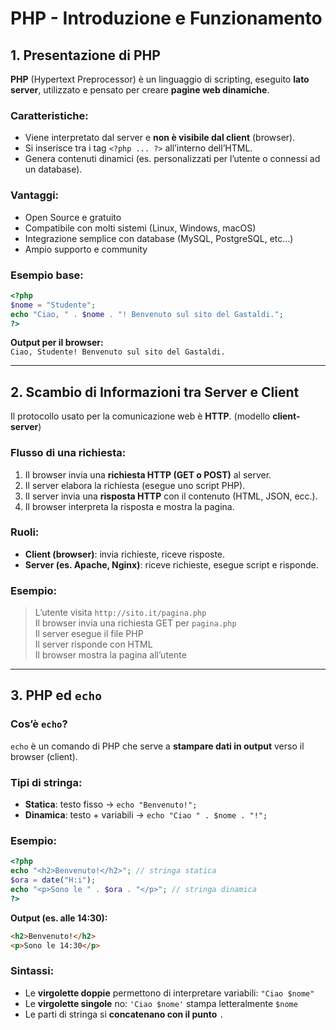 # PHP - Introduzione e Funzionamento

## 1. Presentazione di PHP

**PHP** (Hypertext Preprocessor) è un linguaggio di scripting, eseguito **lato server**, utilizzato e pensato per creare **pagine web dinamiche**.

### Caratteristiche:
- Viene interpretato dal server e **non è visibile dal client** (browser).
- Si inserisce tra i tag `<?php ... ?>` all’interno dell’HTML.
- Genera contenuti dinamici (es. personalizzati per l’utente o connessi ad un database).

### Vantaggi:
- Open Source e gratuito  
- Compatibile con molti sistemi (Linux, Windows, macOS)  
- Integrazione semplice con database (MySQL, PostgreSQL, etc...)  
- Ampio supporto e community  

### Esempio base:

```php
<?php
$nome = "Studente";
echo "Ciao, " . $nome . "! Benvenuto sul sito del Gastaldi.";
?>
```

**Output per il browser:**  
`Ciao, Studente! Benvenuto sul sito del Gastaldi.`

---

## 2. Scambio di Informazioni tra Server e Client

Il protocollo usato per la comunicazione web è **HTTP**. (modello **client-server**)
### Flusso di una richiesta:
1. Il browser invia una **richiesta HTTP (GET o POST)** al server.
2. Il server elabora la richiesta (esegue uno script PHP).
3. Il server invia una **risposta HTTP** con il contenuto (HTML, JSON, ecc.).
4. Il browser interpreta la risposta e mostra la pagina.

### Ruoli:
- **Client (browser)**: invia richieste, riceve risposte.
- **Server (es. Apache, Nginx)**: riceve richieste, esegue script e risponde.

### Esempio:

> L’utente visita `http://sito.it/pagina.php`  
> Il browser invia una richiesta GET per `pagina.php`  
> Il server esegue il file PHP  
> Il server risponde con HTML  
> Il browser mostra la pagina all’utente

---

## 3. PHP ed `echo`

### Cos’è `echo`?

`echo` è un comando di PHP che serve a **stampare dati in output** verso il browser (client).

### Tipi di stringa:
- **Statica**: testo fisso → `echo "Benvenuto!";`
- **Dinamica**: testo + variabili → `echo "Ciao " . $nome . "!";`

### Esempio:

```php
<?php
echo "<h2>Benvenuto!</h2>"; // stringa statica
$ora = date("H:i");
echo "<p>Sono le " . $ora . "</p>"; // stringa dinamica
?>
```

**Output (es. alle 14:30):**

```html
<h2>Benvenuto!</h2>
<p>Sono le 14:30</p>
```

### Sintassi:
- Le **virgolette doppie** permettono di interpretare variabili: `"Ciao $nome"`
- Le **virgolette singole** no: `'Ciao $nome'` stampa letteralmente `$nome`
- Le parti di stringa si **concatenano con il punto** `.`
